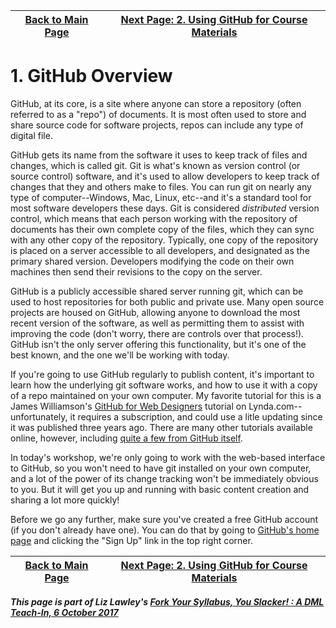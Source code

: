 | [Back to Main Page](README.md) | [Next Page: 2. Using GitHub for Course Materials](usingGithub.md) |
|--------------------------------|-----------------------------------------------------|
# 1. GitHub Overview

GitHub, at its core, is a site where anyone can store a repository (often referred to as a "repo") of documents. It is most often used to store and share source code for software projects, repos can include any type of digital file. 

GitHub gets its name from the software it uses to keep track of files and changes, which is called git. Git is what's known as version control (or source control) software, and it's used to allow developers to keep track of changes that they and others make to files. You can run git on nearly any type of computer--Windows, Mac, Linux, etc--and it's a standard tool for most software developers these days. Git is considered *distributed* version control, which means that each person working with the repository of documents has their own complete copy of the files, which they can sync with any other copy of the repository. Typically, one copy of the repository is placed on a server accessible to all developers, and designated as the primary shared version. Developers modifying the code on their own machines then send their revisions to the copy on the server. 

GitHub is a publicly accessible shared server running git, which can be used to host repositories for both public and private use. Many open source projects are housed on GitHub, allowing anyone to download the most recent version of the software, as well as permitting them to assist with improving the code (don't worry, there are controls over that process!). GitHub isn't the only server offering this functionality, but it's one of the best known, and the one we'll be working with today. 

If you're going to use GitHub regularly to publish content, it's important to learn how the underlying git software works, and how to use it with a copy of a repo maintained on your own computer. My favorite tutorial for this is a James Williamson's [GitHub for Web Designers](https://www.lynda.com/GitHub-tutorials/GitHub-Web-Designers/162276-2.html) tutorial on Lynda.com--unfortunately, it requires a subscription, and could use a litle updating since it was published three years ago. There are many other tutorials available online, however, including [quite a few from GitHub itself](https://help.github.com/articles/git-and-github-learning-resources/). 

In today's workshop, we're only going to work with the web-based interface to GitHub, so you won't need to have git installed on your own computer, and a lot of the power of its change tracking won't be immediately obvious to you. But it will get you up and running with basic content creation and sharing a lot more quickly!

Before we go any further, make sure you've created a free GitHub account (if you don't already have one). You can do that by going to [GitHub's home page](https://github.com/) and clicking the "Sign Up" link in the top right corner. 



| [Back to Main Page](README.md) | [Next Page: 2. Using GitHub for Course Materials](usingGithub.md) |
|--------------------------------|-----------------------------------------------------|

***This page is part of Liz Lawley's [Fork Your Syllabus, You Slacker! : A DML Teach-In, 6 October 2017](https://dml2017.sched.com/event/0f03a40b042cc1a6f4e73a78a62d0305)***






